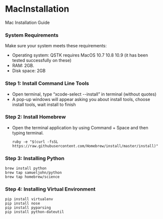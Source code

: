 # MacInstallation
Mac Installation Guide

### System Requirements
Make sure your system meets these requirements:
  - Operating system: QSTK requires MacOS 10.7 10.8 10.9 (it has been tested successfully on these)
  - RAM: 2GB.
  - Disk space: 2GB

### Step 1: Install Command Line Tools
  - Open terminal, type “xcode-select --install” in terminal (without quotes)
  - A pop-up windows will appear asking you about install tools, choose install tools, wait install to finish

### Step 2: Install Homebrew
  - Open the terminal application by using Command + Space and then typing terminal.
      
    ```ruby -e "$(curl -fsSL https://raw.githubusercontent.com/Homebrew/install/master/install)"```

### Step 3: Installing Python
    
  ```
  brew install python
  brew tap samueljohn/python
  brew tap homebrew/science
  ```
  
### Step 4: Installing Virtual Environment

  ```
  pip install virtualenv
  pip install nose
  pip install pyparsing
  pip install python-dateutil
  ```
  
